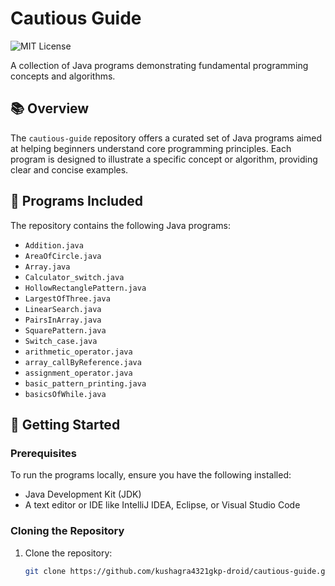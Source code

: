 # Cautious Guide

![MIT License](https://img.shields.io/badge/License-MIT-yellow.svg)

A collection of Java programs demonstrating fundamental programming concepts and algorithms.

## 📚 Overview

The `cautious-guide` repository offers a curated set of Java programs aimed at helping beginners understand core programming principles. Each program is designed to illustrate a specific concept or algorithm, providing clear and concise examples.

## 🧪 Programs Included

The repository contains the following Java programs:

- `Addition.java`
- `AreaOfCircle.java`
- `Array.java`
- `Calculator_switch.java`
- `HollowRectanglePattern.java`
- `LargestOfThree.java`
- `LinearSearch.java`
- `PairsInArray.java`
- `SquarePattern.java`
- `Switch_case.java`
- `arithmetic_operator.java`
- `array_callByReference.java`
- `assignment_operator.java`
- `basic_pattern_printing.java`
- `basicsOfWhile.java`

## 🚀 Getting Started

### Prerequisites

To run the programs locally, ensure you have the following installed:

- Java Development Kit (JDK)
- A text editor or IDE like IntelliJ IDEA, Eclipse, or Visual Studio Code

### Cloning the Repository

1. Clone the repository:

   ```bash
   git clone https://github.com/kushagra4321gkp-droid/cautious-guide.git

